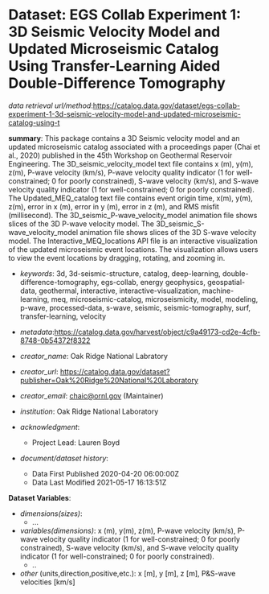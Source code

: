 # **Dataset**: EGS Collab Experiment 1: 3D Seismic Velocity Model and Updated Microseismic Catalog Using Transfer-Learning Aided Double-Difference Tomography
*data retrieval url/method*:https://catalog.data.gov/dataset/egs-collab-experiment-1-3d-seismic-velocity-model-and-updated-microseismic-catalog-using-t

**summary**: This package contains a 3D Seismic velocity model and an updated microseismic catalog associated with a proceedings paper (Chai et al., 2020) published in the 45th Workshop on Geothermal Reservoir Engineering. The 3D_seismic_velocity_model text file contains x (m), y(m), z(m), P-wave velocity (km/s), P-wave velocity quality indicator (1 for well-constrained; 0 for poorly constrained), S-wave velocity (km/s), and S-wave velocity quality indicator (1 for well-constrained; 0 for poorly constrained). The Updated_MEQ_catalog text file contains event origin time, x(m), y(m), z(m), error in x (m), error in y (m), error in z (m), and RMS misfit (millisecond). The 3D_seismic_P-wave_velocity_model animation file shows slices of the 3D P-wave velocity model. The 3D_seismic_S-wave_velocity_model animation file shows slices of the 3D S-wave velocity model. The Interactive_MEQ_locations API file is an interactive visualization of the updated microseismic event locations. The visualization allows users to view the event locations by dragging, rotating, and zooming in.

- *keywords*: 3d, 3d-seismic-structure, catalog, deep-learning, double-difference-tomography, egs-collab, energy geophysics, geospatial-data, geothermal, interactive, interactive-visualization, machine-learning, meq, microseismic-catalog, microseismicity, model, modeling, p-wave, processed-data, s-wave, seismic, seismic-tomography, surf, transfer-learning, velocity
- *metadata*:https://catalog.data.gov/harvest/object/c9a49173-cd2e-4cfb-8748-0b54372f8322
- *creator_name*: Oak Ridge National Labratory
- *creator_url*: https://catalog.data.gov/dataset?publisher=Oak%20Ridge%20National%20Laboratory
- *creator_email*: chaic@ornl.gov (Maintainer)
- *institution*: Oak Ridge National Laboratory
- *acknowledgment*: 
    - Project Lead: Lauren Boyd

- *document/dataset history*:
    - Data First Published	2020-04-20 06:00:00Z
    - Data Last Modified	2021-05-17 16:13:51Z



**Dataset Variables**:
- *dimensions(sizes)*: 
    - ...
- *variables(dimensions)*: x (m), y(m), z(m), P-wave velocity (km/s), P-wave velocity quality indicator (1 for well-constrained; 0 for poorly constrained), S-wave velocity (km/s), and S-wave velocity quality indicator (1 for well-constrained; 0 for poorly constrained).
    - ..
- *other* (units,direction,positive,etc.):  x [m], y [m], z [m], P&S-wave velocities [km/s]